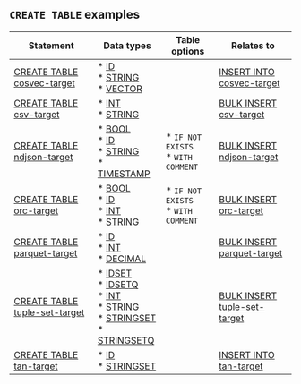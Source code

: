 ## `CREATE TABLE` examples

| Statement | Data types | Table options | Relates to |
|---|---|---|---|
| [CREATE TABLE cosvec-target](/docs/sql-guide/examples/sql-eg-table/sql-eg-table-create-cosvec-target) | * [ID](/docs/sql-guide/data-types/data-type-id)<br/>* [STRING](/docs/sql-guide/data-types/data-type-string)<br/>* [VECTOR](/docs/sql-guide/data-types/data-type-vector) |  | [INSERT INTO cosvec-target](/docs/sql-guide/examples/sql-eg-insert/sql-eg-insert-cosvec-target) |
| [CREATE TABLE csv-target](/docs/sql-guide/examples/sql-eg-table/sql-eg-table-create-csv-target) | * [INT](/docs/sql-guide/data-types/data-type-int)<br/>* [STRING](/docs/sql-guide/data-types/data-type-string) |  | [BULK INSERT csv-target](/docs/sql-guide/examples/sql-eg-insert/sql-eg-insert-bulk-csv-target) |
| [CREATE TABLE ndjson-target](/docs/sql-guide/examples/sql-eg-table/sql-eg-table-create-ndjson-target) | * [BOOL](/docs/sql-guide/data-types/data-type-bool)<br/>* [ID](/docs/sql-guide/data-types/data-type-id)<br/>* [STRING](/docs/sql-guide/data-types/data-type-string)<br/>* [TIMESTAMP](/docs/sql-guide/data-types/data-type-timestamp) | * `IF NOT EXISTS`<br/>* `WITH COMMENT` | [BULK INSERT ndjson-target](/docs/sql-guide/examples/sql-eg-insert/sql-eg-insert-bulk-ndjson-target) |
| [CREATE TABLE orc-target](/docs/sql-guide/examples/sql-eg-table/sql-eg-table-create-orc-target) | * [BOOL](/docs/sql-guide/data-types/data-type-bool)<br/>* [ID](/docs/sql-guide/data-types/data-type-id)<br/>* [INT](/docs/sql-guide/data-types/data-type-int)<br/>* [STRING](/docs/sql-guide/data-types/data-type-string) | * `IF NOT EXISTS`<br/>* `WITH COMMENT` | [BULK INSERT orc-target](/docs/sql-guide/examples/sql-eg-insert/sql-eg-insert-bulk-orc-target)
| [CREATE TABLE parquet-target](/docs/sql-guide/examples/sql-eg-table/sql-eg-table-create-parquet-target) | * [ID](/docs/sql-guide/data-types/data-type-id)<br/>* [INT](/docs/sql-guide/data-types/data-type-int)<br/>* [DECIMAL](/docs/sql-guide/data-types/data-type-decimal) |  | [BULK INSERT parquet-target](/docs/sql-guide/examples/sql-eg-insert/sql-eg-insert-bulk-parquet-target) |
| [CREATE TABLE tuple-set-target](/docs/sql-guide/examples/sql-eg-table/sql-eg-table-create-tuple-set-target) | * [IDSET](/docs/sql-guide/data-types/data-type-set-setq)<br/>* [IDSETQ](/docs/sql-guide/data-types/data-type-set-setq)<br/>* [INT](/docs/sql-guide/data-types/data-type-int)<br/>* [STRING](/docs/sql-guide/data-types/data-type-string)<br/>* [STRINGSET](/docs/sql-guide/data-types/data-type-set-setq)<br/>* [STRINGSETQ](/docs/sql-guide/data-types/data-type-set-setq) |  | [BULK INSERT tuple-set-target](/docs/sql-guide/examples/sql-eg-insert/sql-eg-insert-bulk-tuple-set-target) |
| [CREATE TABLE tan-target](/docs/sql-guide/examples/sql-eg-table/sql-eg-table-create-tan-target) | * [ID](/docs/sql-guide/data-types/data-type-id)<br/>* [STRINGSET](/docs/sql-guide/data-types/data-type-set-setq) |  | [INSERT INTO tan-target](/docs/sql-guide/examples/sql-eg-insert/sql-eg-insert-tan-target) |

<!-- Data type list for copying into tables

* [BOOL](/docs/sql-guide/data-types/data-type-bool)<br/>
* [DECIMAL](/docs/sql-guide/data-types/data-type-decimal)
* [ID](/docs/sql-guide/data-types/data-type-id)
* [IDSET](/docs/sql-guide/data-types/data-type-set-setq)
* [IDSETQ](/docs/sql-guide/data-types/data-type-set-setq)
* [INT](/docs/sql-guide/data-types/data-type-int)
* [STRING](/docs/sql-guide/data-types/data-type-string)
* [STRINGSET](/docs/sql-guide/data-types/data-type-set-setq)
* [STRINGSETQ](/docs/sql-guide/data-types/data-type-set-setq)
* [TIMESTAMP](/docs/sql-guide/data-types/data-type-timestamp)
* [VECTOR](/docs/sql-guide/data-types/data-type-vector)

-->
